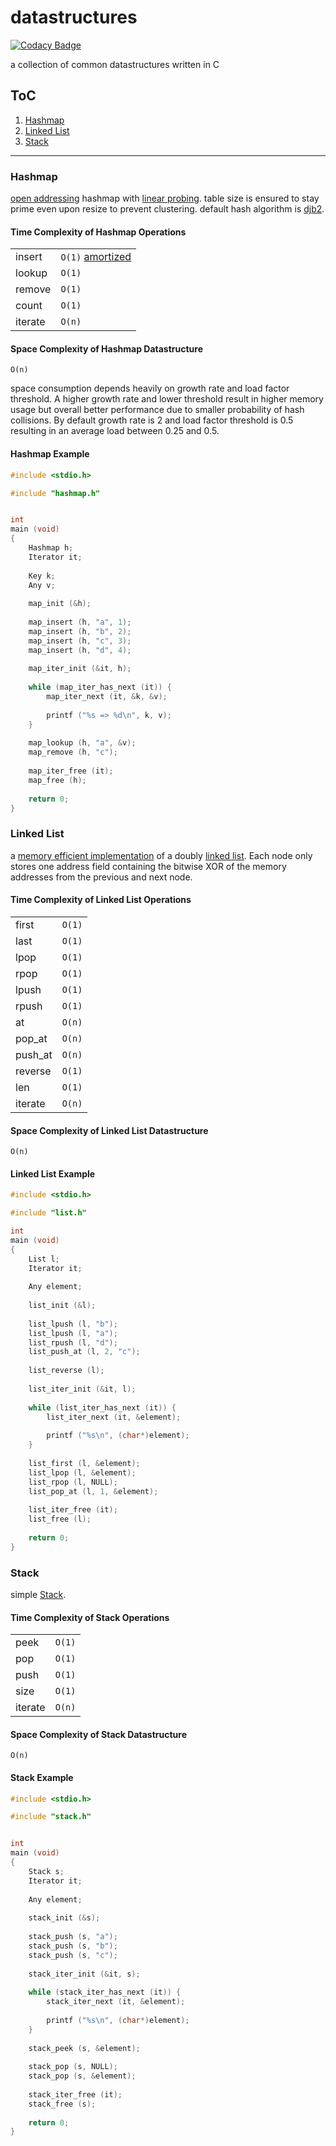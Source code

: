 # datastructures

[![Codacy Badge](https://api.codacy.com/project/badge/Grade/fdc6b14a60ab4307b0a04471832acbbe)](https://www.codacy.com/app/off-world/datastructures?utm_source=github.com&amp;utm_medium=referral&amp;utm_content=off-world/datastructures&amp;utm_campaign=Badge_Grade)

a collection of common datastructures written in C

## ToC

1.  [Hashmap](#hashmap)
2.  [Linked List](#linked-list)
3.  [Stack](#stack)

___

### Hashmap

[open addressing](https://en.wikipedia.org/wiki/Open_addressing) hashmap with [linear probing](https://en.wikipedia.org/wiki/Linear_probing). table size is ensured to stay prime even upon resize to prevent clustering. default hash algorithm is [djb2](http://www.cse.yorku.ca/~oz/hash.html).

#### Time Complexity of Hashmap Operations

|         |                                                                      |
|---------|----------------------------------------------------------------------|
| insert  | `O(1)` [amortized](https://en.wikipedia.org/wiki/Amortized_analysis) |
| lookup  | `O(1)`                                                               |
| remove  | `O(1)`                                                               |
| count   | `O(1)`                                                               |
| iterate | `O(n)`                                                               |

#### Space Complexity of Hashmap Datastructure

`O(n)`

space consumption depends heavily on growth rate and load factor threshold. A higher growth rate and lower threshold result in higher memory usage but overall better performance due to smaller probability of hash collisions. By default growth rate is 2 and load factor threshold is 0.5 resulting in an average load between 0.25 and 0.5.

#### Hashmap Example

```C
#include <stdio.h>

#include "hashmap.h"


int
main (void)
{
    Hashmap h;
    Iterator it;
    
    Key k;
    Any v;
    
    map_init (&h);
    
    map_insert (h, "a", 1);
    map_insert (h, "b", 2);
    map_insert (h, "c", 3);
    map_insert (h, "d", 4);
    
    map_iter_init (&it, h);
    
    while (map_iter_has_next (it)) {
        map_iter_next (it, &k, &v);
        
        printf ("%s => %d\n", k, v);
    }
    
    map_lookup (h, "a", &v);
    map_remove (h, "c");
    
    map_iter_free (it);
    map_free (h);
    
    return 0;
}
```

### Linked List

a [memory efficient implementation](https://en.wikipedia.org/wiki/XOR_linked_list) of a doubly [linked list](https://en.wikipedia.org/wiki/Linked_list). Each node only stores one address field containing the bitwise XOR of the memory addresses from the previous and next node.

#### Time Complexity of Linked List Operations

|         |        |
|---------|--------|
| first   | `O(1)` |
| last    | `O(1)` |
| lpop    | `O(1)` |
| rpop    | `O(1)` |
| lpush   | `O(1)` |
| rpush   | `O(1)` |
| at      | `O(n)` |
| pop_at  | `O(n)` |
| push_at | `O(n)` |
| reverse | `O(1)` |
| len     | `O(1)` |
| iterate | `O(n)` |

#### Space Complexity of Linked List Datastructure

`O(n)`

#### Linked List Example

```C
#include <stdio.h>

#include "list.h"

int
main (void)
{
    List l;
    Iterator it;
    
    Any element;
    
    list_init (&l);
    
    list_lpush (l, "b");
    list_lpush (l, "a");
    list_rpush (l, "d");
    list_push_at (l, 2, "c");
    
    list_reverse (l);
    
    list_iter_init (&it, l);
    
    while (list_iter_has_next (it)) {
        list_iter_next (it, &element);
        
        printf ("%s\n", (char*)element);
    }
    
    list_first (l, &element);
    list_lpop (l, &element);
    list_rpop (l, NULL);
    list_pop_at (l, 1, &element);
    
    list_iter_free (it);
    list_free (l);
    
    return 0;
}
```

### Stack

simple [Stack](https://en.wikipedia.org/wiki/Stack_(abstract_data_type)).

#### Time Complexity of Stack Operations

|         |        |
|-------  |--------|
| peek    | `O(1)` |
| pop     | `O(1)` |
| push    | `O(1)` |
| size    | `O(1)` |
| iterate | `O(n)` |

#### Space Complexity of Stack Datastructure

`O(n)`

#### Stack Example

```C
#include <stdio.h>

#include "stack.h"


int
main (void)
{
    Stack s;
    Iterator it;
    
    Any element;
    
    stack_init (&s);
    
    stack_push (s, "a");
    stack_push (s, "b");
    stack_push (s, "c");
    
    stack_iter_init (&it, s);
    
    while (stack_iter_has_next (it)) {
        stack_iter_next (it, &element);
        
        printf ("%s\n", (char*)element);
    }
    
    stack_peek (s, &element);
    
    stack_pop (s, NULL);
    stack_pop (s, &element);
    
    stack_iter_free (it);
    stack_free (s);
    
    return 0;
}
```
